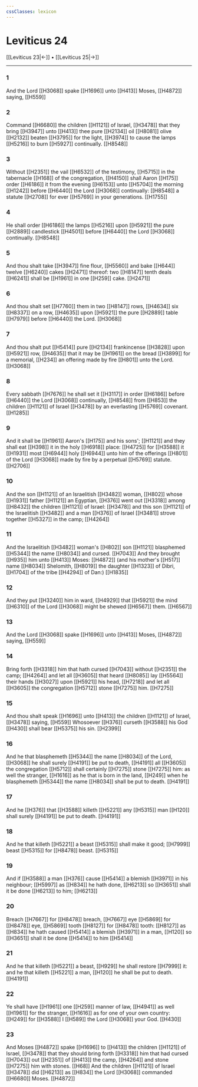 ```yaml
---
cssClasses: lexicon
---
```

# Leviticus 24

[[Leviticus 23|←]] • [[Leviticus 25|→]]

---

### 1
And the Lord [[H3068]] spake [[H1696]] unto [[H413]] Moses, [[H4872]] saying, [[H559]]

### 2
Command [[H6680]] the children [[H1121]] of Israel, [[H3478]] that they bring [[H3947]] unto [[H413]] thee pure [[H2134]] oil [[H8081]] olive [[H2132]] beaten [[H3795]] for the light, [[H3974]] to cause the lamps [[H5216]] to burn [[H5927]] continually. [[H8548]]

### 3
Without [[H2351]] the vail [[H6532]] of the testimony, [[H5715]] in the tabernacle [[H168]] of the congregation, [[H4150]] shall Aaron [[H175]] order [[H6186]] it from the evening [[H6153]] unto [[H5704]] the morning [[H1242]] before [[H6440]] the Lord [[H3068]] continually: [[H8548]] a statute [[H2708]] for ever [[H5769]] in your generations. [[H1755]]

### 4
He shall order [[H6186]] the lamps [[H5216]] upon [[H5921]] the pure [[H2889]] candlestick [[H4501]] before [[H6440]] the Lord [[H3068]] continually. [[H8548]]

### 5
And thou shalt take [[H3947]] fine flour, [[H5560]] and bake [[H644]] twelve [[H6240]] cakes [[H2471]] thereof: two [[H8147]] tenth deals [[H6241]] shall be [[H1961]] in one [[H259]] cake. [[H2471]]

### 6
And thou shalt set [[H7760]] them in two [[H8147]] rows, [[H4634]] six [[H8337]] on a row, [[H4635]] upon [[H5921]] the pure [[H2889]] table [[H7979]] before [[H6440]] the Lord. [[H3068]]

### 7
And thou shalt put [[H5414]] pure [[H2134]] frankincense [[H3828]] upon [[H5921]] row, [[H4635]] that it may be [[H1961]] on the bread [[H3899]] for a memorial, [[H234]] an offering made by fire [[H801]] unto the Lord. [[H3068]]

### 8
Every sabbath [[H7676]] he shall set it [[H3117]] in order [[H6186]] before [[H6440]] the Lord [[H3068]] continually, [[H8548]] from [[H853]] the children [[H1121]] of Israel [[H3478]] by an everlasting [[H5769]] covenant. [[H1285]]

### 9
And it shall be [[H1961]] Aaron's [[H175]] and his sons'; [[H1121]] and they shall eat [[H398]] it in the holy [[H6918]] place: [[H4725]] for [[H3588]] it [[H1931]] most [[H6944]] holy [[H6944]] unto him of the offerings [[H801]] of the Lord [[H3068]] made by fire by a perpetual [[H5769]] statute. [[H2706]]

### 10
And the son [[H1121]] of an Israelitish [[H3482]] woman, [[H802]] whose [[H1931]] father [[H1121]] an Egyptian, [[H376]] went out [[H3318]] among [[H8432]] the children [[H1121]] of Israel: [[H3478]] and this son [[H1121]] of the Israelitish [[H3482]] and a man [[H376]] of Israel [[H3481]] strove together [[H5327]] in the camp; [[H4264]]

### 11
And the Israelitish [[H3482]] woman's [[H802]] son [[H1121]] blasphemed [[H5344]] the name [[H8034]] and cursed. [[H7043]] And they brought [[H935]] him unto [[H413]] Moses: [[H4872]] (and his mother's [[H517]] name [[H8034]] Shelomith, [[H8019]] the daughter [[H1323]] of Dibri, [[H1704]] of the tribe [[H4294]] of Dan:) [[H1835]]

### 12
And they put [[H3240]] him in ward, [[H4929]] that [[H5921]] the mind [[H6310]] of the Lord [[H3068]] might be shewed [[H6567]] them. [[H6567]]

### 13
And the Lord [[H3068]] spake [[H1696]] unto [[H413]] Moses, [[H4872]] saying, [[H559]]

### 14
Bring forth [[H3318]] him that hath cursed [[H7043]] without [[H2351]] the camp; [[H4264]] and let all [[H3605]] that heard [[H8085]] lay [[H5564]] their hands [[H3027]] upon [[H5921]] his head, [[H7218]] and let all [[H3605]] the congregation [[H5712]] stone [[H7275]] him. [[H7275]]

### 15
And thou shalt speak [[H1696]] unto [[H413]] the children [[H1121]] of Israel, [[H3478]] saying, [[H559]] Whosoever [[H376]] curseth [[H3588]] his God [[H430]] shall bear [[H5375]] his sin. [[H2399]]

### 16
And he that blasphemeth [[H5344]] the name [[H8034]] of the Lord, [[H3068]] he shall surely [[H4191]] be put to death, [[H4191]] all [[H3605]] the congregation [[H5712]] shall certainly [[H7275]] stone [[H7275]] him: as well the stranger, [[H1616]] as he that is born in the land, [[H249]] when he blasphemeth [[H5344]] the name [[H8034]] shall be put to death. [[H4191]]

### 17
And he [[H376]] that [[H3588]] killeth [[H5221]] any [[H5315]] man [[H120]] shall surely [[H4191]] be put to death. [[H4191]]

### 18
And he that killeth [[H5221]] a beast [[H5315]] shall make it good; [[H7999]] beast [[H5315]] for [[H8478]] beast. [[H5315]]

### 19
And if [[H3588]] a man [[H376]] cause [[H5414]] a blemish [[H3971]] in his neighbour; [[H5997]] as [[H834]] he hath done, [[H6213]] so [[H3651]] shall it be done [[H6213]] to him; [[H6213]]

### 20
Breach [[H7667]] for [[H8478]] breach, [[H7667]] eye [[H5869]] for [[H8478]] eye, [[H5869]] tooth [[H8127]] for [[H8478]] tooth: [[H8127]] as [[H834]] he hath caused [[H5414]] a blemish [[H3971]] in a man, [[H120]] so [[H3651]] shall it be done [[H5414]] to him [[H5414]]

### 21
And he that killeth [[H5221]] a beast, [[H929]] he shall restore [[H7999]] it: and he that killeth [[H5221]] a man, [[H120]] he shall be put to death. [[H4191]]

### 22
Ye shall have [[H1961]] one [[H259]] manner of law, [[H4941]] as well [[H1961]] for the stranger, [[H1616]] as for one of your own country: [[H249]] for [[H3588]] I [[H589]] the Lord [[H3068]] your God. [[H430]]

### 23
And Moses [[H4872]] spake [[H1696]] to [[H413]] the children [[H1121]] of Israel, [[H3478]] that they should bring forth [[H3318]] him that had cursed [[H7043]] out [[H2351]] of [[H413]] the camp, [[H4264]] and stone [[H7275]] him with stones. [[H68]] And the children [[H1121]] of Israel [[H3478]] did [[H6213]] as [[H834]] the Lord [[H3068]] commanded [[H6680]] Moses. [[H4872]]